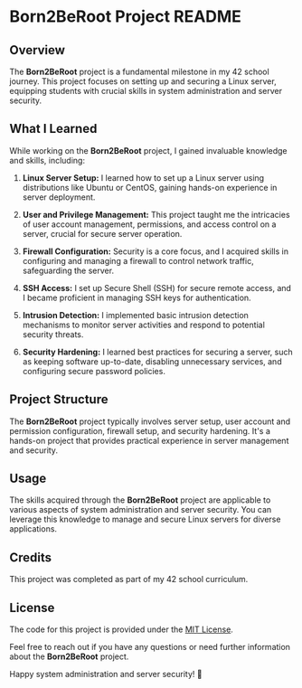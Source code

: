 # Born2BeRoot Project README

## Overview

The **Born2BeRoot** project is a fundamental milestone in my 42 school journey. This project focuses on setting up and securing a Linux server, equipping students with crucial skills in system administration and server security.

## What I Learned

While working on the **Born2BeRoot** project, I gained invaluable knowledge and skills, including:

1. **Linux Server Setup:** I learned how to set up a Linux server using distributions like Ubuntu or CentOS, gaining hands-on experience in server deployment.

2. **User and Privilege Management:** This project taught me the intricacies of user account management, permissions, and access control on a server, crucial for secure server operation.

3. **Firewall Configuration:** Security is a core focus, and I acquired skills in configuring and managing a firewall to control network traffic, safeguarding the server.

4. **SSH Access:** I set up Secure Shell (SSH) for secure remote access, and I became proficient in managing SSH keys for authentication.

5. **Intrusion Detection:** I implemented basic intrusion detection mechanisms to monitor server activities and respond to potential security threats.

6. **Security Hardening:** I learned best practices for securing a server, such as keeping software up-to-date, disabling unnecessary services, and configuring secure password policies.

## Project Structure

The **Born2BeRoot** project typically involves server setup, user account and permission configuration, firewall setup, and security hardening. It's a hands-on project that provides practical experience in server management and security.

## Usage

The skills acquired through the **Born2BeRoot** project are applicable to various aspects of system administration and server security. You can leverage this knowledge to manage and secure Linux servers for diverse applications.

## Credits

This project was completed as part of my 42 school curriculum.

## License

The code for this project is provided under the [MIT License](LICENSE).

Feel free to reach out if you have any questions or need further information about the **Born2BeRoot** project.

Happy system administration and server security! 🚀
